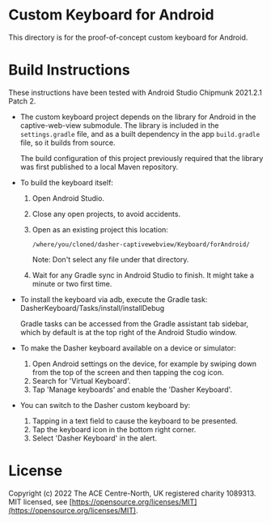 # Custom Keyboard for Android
This directory is for the proof-of-concept custom keyboard for Android.

# Build Instructions
These instructions have been tested with Android Studio
Chipmunk 2021.2.1 Patch 2.

-   The custom keyboard project depends on the library for Android in the
    captive-web-view submodule. The library is included in the `settings.gradle`
    file, and as a built dependency in the app `build.gradle` file, so it builds
    from source.
    
    The build configuration of this project previously required that the library
    was first published to a local Maven repository.

-   To build the keyboard itself:

    1.  Open Android Studio.
    2.  Close any open projects, to avoid accidents.
    3.  Open as an existing project this location:

            /where/you/cloned/dasher-captivewebview/Keyboard/forAndroid/
        
        Note: Don't select any file under that directory.
    
    4.  Wait for any Gradle sync in Android Studio to finish. It might take a
        minute or two first time.

-   To install the keyboard via adb, execute the Gradle task:  
    DasherKeyboard/Tasks/install/installDebug

    Gradle tasks can be accessed from the Gradle assistant tab sidebar, which
    by default is at the top right of the Android Studio window.

-   To make the Dasher keyboard available on a device or simulator:

    1.  Open Android settings on the device, for example by swiping down from
        the top of the screen and then tapping the cog icon.
    2.  Search for 'Virtual Keyboard'.
    3.  Tap 'Manage keyboards' and enable the 'Dasher Keyboard'.

-   You can switch to the Dasher custom keyboard by:

    1.  Tapping in a text field to cause the keyboard to be presented.
    2.  Tap the keyboard icon in the bottom right corner.
    3.  Select 'Dasher Keyboard' in the alert.

# License
Copyright (c) 2022 The ACE Centre-North, UK registered charity 1089313.  
MIT licensed, see
[https://opensource.org/licenses/MIT](https://opensource.org/licenses/MIT).
